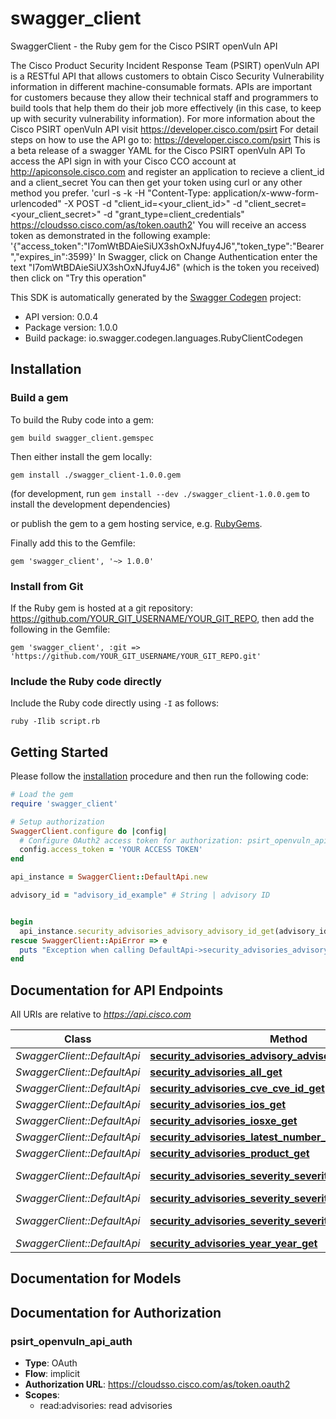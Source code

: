 # swagger_client

SwaggerClient - the Ruby gem for the Cisco PSIRT openVuln API

The Cisco Product Security Incident Response Team (PSIRT) openVuln API is a RESTful API that allows customers to obtain Cisco Security Vulnerability information in different machine-consumable formats. APIs are important for customers because they allow their technical staff and programmers to build tools that help them do their job more effectively (in this case, to keep up with security vulnerability information). For more information about the Cisco PSIRT openVuln API visit https://developer.cisco.com/psirt  For detail steps on how to use the API go to: https://developer.cisco.com/psirt  This is a beta release of a swagger YAML for the Cisco PSIRT openVuln API  To access the API sign in with your Cisco CCO account at http://apiconsole.cisco.com and register an application to recieve a client_id and a client_secret  You can then get your token using curl or any other method you prefer.  'curl -s -k -H \"Content-Type: application/x-www-form-urlencoded\" -X POST -d \"client_id=<your_client_id>\" -d \"client_secret=<your_client_secret>\" -d \"grant_type=client_credentials\" https://cloudsso.cisco.com/as/token.oauth2'  You will receive an access token as demonstrated in the following example:  '{\"access_token\":\"I7omWtBDAieSiUX3shOxNJfuy4J6\",\"token_type\":\"Bearer\",\"expires_in\":3599}'  In Swagger, click on Change Authentication  enter the text \"I7omWtBDAieSiUX3shOxNJfuy4J6\" (which is the token you received)  then click on \"Try this operation\" 

This SDK is automatically generated by the [Swagger Codegen](https://github.com/swagger-api/swagger-codegen) project:

- API version: 0.0.4
- Package version: 1.0.0
- Build package: io.swagger.codegen.languages.RubyClientCodegen

## Installation

### Build a gem

To build the Ruby code into a gem:

```shell
gem build swagger_client.gemspec
```

Then either install the gem locally:

```shell
gem install ./swagger_client-1.0.0.gem
```
(for development, run `gem install --dev ./swagger_client-1.0.0.gem` to install the development dependencies)

or publish the gem to a gem hosting service, e.g. [RubyGems](https://rubygems.org/).

Finally add this to the Gemfile:

    gem 'swagger_client', '~> 1.0.0'

### Install from Git

If the Ruby gem is hosted at a git repository: https://github.com/YOUR_GIT_USERNAME/YOUR_GIT_REPO, then add the following in the Gemfile:

    gem 'swagger_client', :git => 'https://github.com/YOUR_GIT_USERNAME/YOUR_GIT_REPO.git'

### Include the Ruby code directly

Include the Ruby code directly using `-I` as follows:

```shell
ruby -Ilib script.rb
```

## Getting Started

Please follow the [installation](#installation) procedure and then run the following code:
```ruby
# Load the gem
require 'swagger_client'

# Setup authorization
SwaggerClient.configure do |config|
  # Configure OAuth2 access token for authorization: psirt_openvuln_api_auth
  config.access_token = 'YOUR ACCESS TOKEN'
end

api_instance = SwaggerClient::DefaultApi.new

advisory_id = "advisory_id_example" # String | advisory ID


begin
  api_instance.security_advisories_advisory_advisory_id_get(advisory_id)
rescue SwaggerClient::ApiError => e
  puts "Exception when calling DefaultApi->security_advisories_advisory_advisory_id_get: #{e}"
end

```

## Documentation for API Endpoints

All URIs are relative to *https://api.cisco.com*

Class | Method | HTTP request | Description
------------ | ------------- | ------------- | -------------
*SwaggerClient::DefaultApi* | [**security_advisories_advisory_advisory_id_get**](docs/DefaultApi.md#security_advisories_advisory_advisory_id_get) | **GET** /security/advisories/advisory/{advisory_id} | 
*SwaggerClient::DefaultApi* | [**security_advisories_all_get**](docs/DefaultApi.md#security_advisories_all_get) | **GET** /security/advisories/all | 
*SwaggerClient::DefaultApi* | [**security_advisories_cve_cve_id_get**](docs/DefaultApi.md#security_advisories_cve_cve_id_get) | **GET** /security/advisories/cve/{cve_id} | 
*SwaggerClient::DefaultApi* | [**security_advisories_ios_get**](docs/DefaultApi.md#security_advisories_ios_get) | **GET** /security/advisories/ios | 
*SwaggerClient::DefaultApi* | [**security_advisories_iosxe_get**](docs/DefaultApi.md#security_advisories_iosxe_get) | **GET** /security/advisories/iosxe | 
*SwaggerClient::DefaultApi* | [**security_advisories_latest_number_get**](docs/DefaultApi.md#security_advisories_latest_number_get) | **GET** /security/advisories/latest/{number} | 
*SwaggerClient::DefaultApi* | [**security_advisories_product_get**](docs/DefaultApi.md#security_advisories_product_get) | **GET** /security/advisories/product | 
*SwaggerClient::DefaultApi* | [**security_advisories_severity_severity_firstpublished_get**](docs/DefaultApi.md#security_advisories_severity_severity_firstpublished_get) | **GET** /security/advisories/severity/{severity}/firstpublished | 
*SwaggerClient::DefaultApi* | [**security_advisories_severity_severity_get**](docs/DefaultApi.md#security_advisories_severity_severity_get) | **GET** /security/advisories/severity/{severity} | 
*SwaggerClient::DefaultApi* | [**security_advisories_severity_severity_lastpublished_get**](docs/DefaultApi.md#security_advisories_severity_severity_lastpublished_get) | **GET** /security/advisories/severity/{severity}/lastpublished | 
*SwaggerClient::DefaultApi* | [**security_advisories_year_year_get**](docs/DefaultApi.md#security_advisories_year_year_get) | **GET** /security/advisories/year/{year} | 


## Documentation for Models



## Documentation for Authorization


### psirt_openvuln_api_auth

- **Type**: OAuth
- **Flow**: implicit
- **Authorization URL**: https://cloudsso.cisco.com/as/token.oauth2
- **Scopes**: 
  - read:advisories: read advisories

